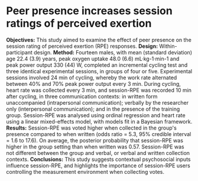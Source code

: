 # Peer presence increases session ratings of perceived exertion

**Objectives:** This study aimed to examine the effect of peer presence on the session rating of perceived exertion (RPE) responses.
**Design:** Within-participant design.
**Method:** Fourteen males, with mean (standard deviation) age 22.4 (3.9) years, peak oxygen uptake 48.0 (6.6) mL·kg-1·min-1 and peak power output 330 (44) W, completed an incremental cycling test and three identical experimental sessions, in groups of four or five. Experimental sessions involved 24 min of cycling, whereby the work rate alternated between 40% and 70% peak power output every 3 min. During cycling, heart rate was collected every 3 min, and session-RPE was recorded 10 min after cycling, in three communication contexts: in written form unaccompanied (intrapersonal communication); verbally by the researcher only (interpersonal communication); and in the presence of the training group. Session-RPE was analysed using ordinal regression and heart rate using a linear mixed-effects model, with models fit in a Bayesian framework.
**Results:** Session-RPE was voted higher when collected in the group's presence compared to when written (odds ratio = 5.3, 95% credible interval = 1.6 to 17.6). On average, the posterior probability that session-RPE was higher in the group setting than when written was 0.57. Session-RPE was not different between the group and verbal, or verbal and written collection contexts.
**Conclusions:** This study suggests contextual psychosocial inputs influence session-RPE, and highlights the importance of session-RPE users controlling the measurement environment when collecting votes.
